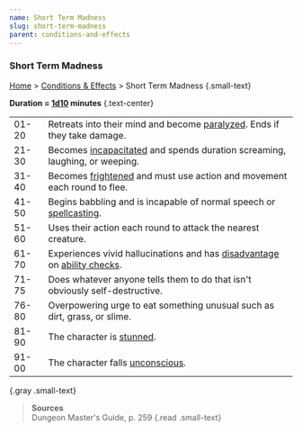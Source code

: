 ```yaml
---
name: Short Term Madness
slug: short-term-madness
parent: conditions-and-effects
---
```

### Short Term Madness
 [Home](dm-operations-center) > [Conditions & Effects](conditions-and-effects) > Short Term Madness {.small-text}

**Duration = [1d10](/roll/1d10) minutes** {.text-center}

|||
|-------|---|
| 01-20 | Retreats into their mind and become [paralyzed](paralyzed). Ends if they take damage. |
| 21-30 | Becomes [incapacitated](incapacitated) and spends duration screaming, laughing, or weeping. |
| 31-40 | Becomes [frightened](frightened) and must use action and movement each round to flee. |
| 41-50 | Begins babbling and is incapable of normal speech or [spellcasting](spellcasting).|
| 51-60 | Uses their action each round to attack the nearest creature. |
| 61-70 | Experiences vivid hallucinations and has [disadvantage](advantage-disadvantage) on [ability checks](ability-checks). |
| 71-75 | Does whatever anyone tells them to do that isn't obviously self-destructive. |
| 76-80 | Overpowering urge to eat something unusual such as dirt, grass, or slime. |
| 81-90 | The character is [stunned](stunned). |
| 91-00 | The character falls [unconscious](unconcious). |
{.gray .small-text}

> **Sources** <br/>
> Dungeon Master's Guide, p. 259
{.read .small-text}



